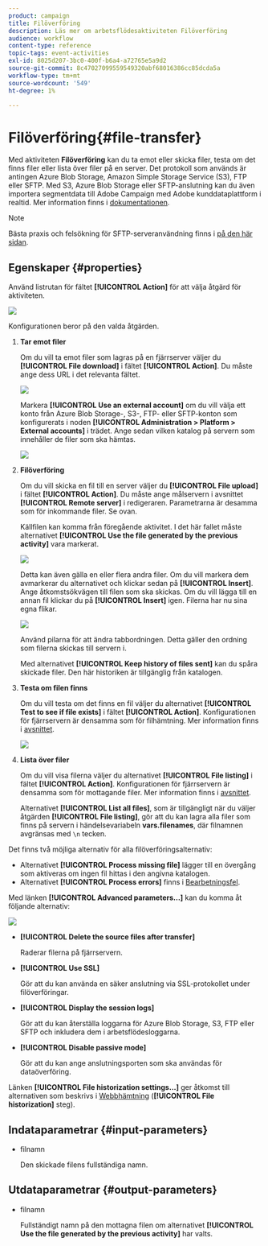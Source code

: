 ```yaml
---
product: campaign
title: Filöverföring
description: Läs mer om arbetsflödesaktiviteten Filöverföring
audience: workflow
content-type: reference
topic-tags: event-activities
exl-id: 8025d207-3bc0-400f-b6a4-a72765e5a9d2
source-git-commit: 8c47027099559549320abf68016386cc85dcda5a
workflow-type: tm+mt
source-wordcount: '549'
ht-degree: 1%

---
```


# Filöverföring{#file-transfer}

Med aktiviteten **Filöverföring** kan du ta emot eller skicka filer, testa om det finns filer eller lista över filer på en server. Det protokoll som används är antingen Azure Blob Storage, Amazon Simple Storage Service (S3), FTP eller SFTP.
Med S3, Azure Blob Storage eller SFTP-anslutning kan du även importera segmentdata till Adobe Campaign med Adobe kunddataplattform i realtid. Mer information finns i [dokumentationen](https://experienceleague.adobe.com/docs/experience-platform/destinations/catalog/email-marketing/adobe-campaign.html).

>[!NOTE]
>
>Bästa praxis och felsökning för SFTP-serveranvändning finns i [på den här sidan](../../platform/using/sftp-server-usage.md).

## Egenskaper {#properties}

Använd listrutan för fältet **[!UICONTROL Action]** för att välja åtgärd för aktiviteten.

![](assets/file_transfert_action.png)

Konfigurationen beror på den valda åtgärden.

1. **Tar emot filer**

   Om du vill ta emot filer som lagras på en fjärrserver väljer du **[!UICONTROL File download]** i fältet **[!UICONTROL Action]**. Du måste ange dess URL i det relevanta fältet.

   ![](assets/file_transfert_edit.png)

   Markera **[!UICONTROL Use an external account]** om du vill välja ett konto från Azure Blob Storage-, S3-, FTP- eller SFTP-konton som konfigurerats i noden **[!UICONTROL Administration > Platform > External accounts]** i trädet. Ange sedan vilken katalog på servern som innehåller de filer som ska hämtas.

   ![](assets/file_transfert_edit_external.png)

1. **Filöverföring**

   Om du vill skicka en fil till en server väljer du **[!UICONTROL File upload]** i fältet **[!UICONTROL Action]**. Du måste ange målservern i avsnittet **[!UICONTROL Remote server]** i redigeraren. Parametrarna är desamma som för inkommande filer. Se ovan.

   Källfilen kan komma från föregående aktivitet. I det här fallet måste alternativet **[!UICONTROL Use the file generated by the previous activity]** vara markerat.

   ![](assets/file_transfert_edit_send.png)

   Detta kan även gälla en eller flera andra filer. Om du vill markera dem avmarkerar du alternativet och klickar sedan på **[!UICONTROL Insert]**. Ange åtkomstsökvägen till filen som ska skickas. Om du vill lägga till en annan fil klickar du på **[!UICONTROL Insert]** igen. Filerna har nu sina egna flikar.

   ![](assets/file_transfert_source.png)

   Använd pilarna för att ändra tabbordningen. Detta gäller den ordning som filerna skickas till servern i.

   Med alternativet **[!UICONTROL Keep history of files sent]** kan du spåra skickade filer. Den här historiken är tillgänglig från katalogen.

1. **Testa om filen finns**

   Om du vill testa om det finns en fil väljer du alternativet **[!UICONTROL Test to see if file exists]** i fältet **[!UICONTROL Action]**. Konfigurationen för fjärrservern är densamma som för filhämtning. Mer information finns i [avsnittet](#properties).

   ![](assets/file_transfert_edit_test.png)

1. **Lista över filer**

   Om du vill visa filerna väljer du alternativet **[!UICONTROL File listing]** i fältet **[!UICONTROL Action]**. Konfigurationen för fjärrservern är densamma som för mottagande filer. Mer information finns i [avsnittet](#properties).

   Alternativet **[!UICONTROL List all files]**, som är tillgängligt när du väljer åtgärden **[!UICONTROL File listing]**, gör att du kan lagra alla filer som finns på servern i händelsevariabeln **vars.filenames**, där filnamnen avgränsas med `\n` tecken.

Det finns två möjliga alternativ för alla filöverföringsalternativ:

* Alternativet **[!UICONTROL Process missing file]** lägger till en övergång som aktiveras om ingen fil hittas i den angivna katalogen.
* Alternativet **[!UICONTROL Process errors]** finns i [Bearbetningsfel](../../workflow/using/monitoring-workflow-execution.md#processing-errors).

Med länken **[!UICONTROL Advanced parameters...]** kan du komma åt följande alternativ:

![](assets/file_transfert_advanced.png)

* **[!UICONTROL Delete the source files after transfer]**

   Raderar filerna på fjärrservern.

* **[!UICONTROL Use SSL]**

   Gör att du kan använda en säker anslutning via SSL-protokollet under filöverföringar.

* **[!UICONTROL Display the session logs]**

   Gör att du kan återställa loggarna för Azure Blob Storage, S3, FTP eller SFTP och inkludera dem i arbetsflödesloggarna.

* **[!UICONTROL Disable passive mode]**

   Gör att du kan ange anslutningsporten som ska användas för dataöverföring.

Länken **[!UICONTROL File historization settings...]** ger åtkomst till alternativen som beskrivs i [Webbhämtning](../../workflow/using/web-download.md) (**[!UICONTROL File historization]** steg).

## Indataparametrar {#input-parameters}

* filnamn

   Den skickade filens fullständiga namn.

## Utdataparametrar {#output-parameters}

* filnamn

   Fullständigt namn på den mottagna filen om alternativet **[!UICONTROL Use the file generated by the previous activity]** har valts.
